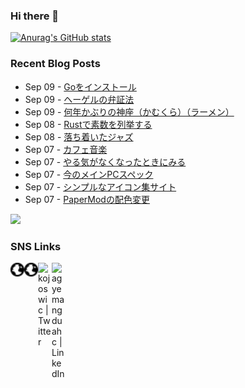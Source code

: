 ### Hi there 👋

[![Anurag's GitHub stats](https://github-readme-stats.vercel.app/api?username=kenjinote)](https://github.com/anuraghazra/github-readme-stats)


### Recent Blog Posts
<!-- feed start -->
- Sep 09 - [Goをインストール](https://kenji.blog/posts/go%E3%82%92%E3%82%A4%E3%83%B3%E3%82%B9%E3%83%88%E3%83%BC%E3%83%AB/)
- Sep 09 - [ヘーゲルの弁証法](https://kenji.blog/posts/%E3%83%98%E3%83%BC%E3%82%B2%E3%83%AB%E3%81%AE%E5%BC%81%E8%A8%BC%E6%B3%95/)
- Sep 09 - [何年かぶりの神座（かむくら）（ラーメン）](https://kenji.blog/posts/%E4%BD%95%E5%B9%B4%E3%81%8B%E3%81%B6%E3%82%8A%E3%81%AE%E7%A5%9E%E5%BA%A7%E3%81%8B%E3%82%80%E3%81%8F%E3%82%89%E3%83%A9%E3%83%BC%E3%83%A1%E3%83%B3/)
- Sep 08 - [Rustで素数を列挙する](https://kenji.blog/posts/rust%E3%81%A7%E7%B4%A0%E6%95%B0%E3%82%92%E5%88%97%E6%8C%99%E3%81%99%E3%82%8B/)
- Sep 08 - [落ち着いたジャズ](https://kenji.blog/posts/%E8%90%BD%E3%81%A1%E7%9D%80%E3%81%84%E3%81%9F%E3%82%B8%E3%83%A3%E3%82%BA/)
- Sep 07 - [カフェ音楽](https://kenji.blog/posts/%E3%82%AB%E3%83%95%E3%82%A7%E9%9F%B3%E6%A5%BD/)
- Sep 07 - [やる気がなくなったときにみる](https://kenji.blog/posts/%E3%82%84%E3%82%8B%E6%B0%97%E3%81%8C%E3%81%AA%E3%81%8F%E3%81%AA%E3%81%A3%E3%81%9F%E3%81%A8%E3%81%8D%E3%81%AB%E3%81%BF%E3%82%8B/)
- Sep 07 - [今のメインPCスペック](https://kenji.blog/posts/%E4%BB%8A%E3%81%AE%E3%83%A1%E3%82%A4%E3%83%B3pc%E3%82%B9%E3%83%9A%E3%83%83%E3%82%AF/)
- Sep 07 - [シンプルなアイコン集サイト](https://kenji.blog/posts/%E3%82%B7%E3%83%B3%E3%83%97%E3%83%AB%E3%81%AA%E3%82%A2%E3%82%A4%E3%82%B3%E3%83%B3%E9%9B%86%E3%82%B5%E3%82%A4%E3%83%88/)
- Sep 07 - [PaperModの配色変更](https://kenji.blog/posts/papermod%E3%81%AE%E9%85%8D%E8%89%B2%E5%A4%89%E6%9B%B4/)
<!-- feed end -->

<!-- GitHub Profile Views Counter -->
![](https://komarev.com/ghpvc/?username=kenjinote)

<!-- SNS Links -->
### SNS Links
[<img align="left" alt="codewithkojo.com" width="22px" src="https://raw.githubusercontent.com/iconic/open-iconic/master/svg/globe.svg" />][website1]
[<img align="left" alt="codewithkojo.com" width="22px" src="https://raw.githubusercontent.com/iconic/open-iconic/master/svg/globe.svg" />][website2]
[<img align="left" alt="kojoswic | Twitter" width="22px" src="https://cdn.jsdelivr.net/npm/simple-icons@v3/icons/twitter.svg" />][twitter]
[<img align="left" alt="agyemangduahc | LinkedIn" width="22px" src="https://cdn.jsdelivr.net/npm/simple-icons@v3/icons/linkedin.svg" />][linkedin]

[website1]: https://hack.jp
[website2]: https://kenji.blog
[twitter]: https://twitter.com/kenjinote
[linkedin]: https://www.linkedin.com/in/kenjinote/

<!--
**kenjinote/kenjinote** is a ✨ _special_ ✨ repository because its `README.md` (this file) appears on your GitHub profile.

Here are some ideas to get you started:

- 🔭 I’m currently working on ...
- 🌱 I’m currently learning ...
- 👯 I’m looking to collaborate on ...
- 🤔 I’m looking for help with ...
- 💬 Ask me about ...
- 📫 How to reach me: ...
- 😄 Pronouns: ...
- ⚡ Fun fact: ...
-->
